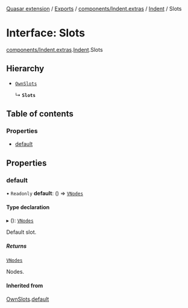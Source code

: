 [Quasar extension](../index.md) / [Exports](../modules.md) / [components/Indent.extras](../modules/components_Indent_extras.md) / [Indent](../modules/components_Indent_extras.Indent.md) / Slots

# Interface: Slots

[components/Indent.extras](../modules/components_Indent_extras.md).[Indent](../modules/components_Indent_extras.Indent.md).Slots

## Hierarchy

- [`OwnSlots`](components_Indent_extras.Indent.OwnSlots.md)

  ↳ **`Slots`**

## Table of contents

### Properties

- [default](components_Indent_extras.Indent.Slots.md#default)

## Properties

### default

• `Readonly` **default**: () => [`VNodes`](../modules/components_api_misc.md#vnodes)

#### Type declaration

▸ (): [`VNodes`](../modules/components_api_misc.md#vnodes)

Default slot.

##### Returns

[`VNodes`](../modules/components_api_misc.md#vnodes)

Nodes.

#### Inherited from

[OwnSlots](components_Indent_extras.Indent.OwnSlots.md).[default](components_Indent_extras.Indent.OwnSlots.md#default)

